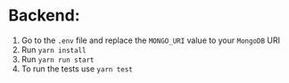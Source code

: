 # Backend: 
1. Go to the `.env` file and replace the `MONGO_URI` value to your `MongoDB` URI
2. Run `yarn install`
3. Run `yarn run start`
4. To run the tests use `yarn test`
    